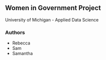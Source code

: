 ## Women in Government Project
University of Michigan - Applied Data Science

### Authors

- Rebecca
- Sam 
- Samantha